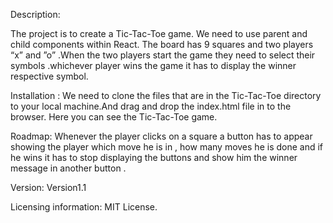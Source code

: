 Description:

The project is to create a Tic-Tac-Toe game. We need to use parent and child components within React. The board has 9 squares and  two players “x” and ”o” .When the two  players start the game they need to select their symbols .whichever player wins the game it has to display the winner  respective symbol.

Installation :
We need to clone the files that are in the Tic-Tac-Toe directory to  your local machine.And drag and drop  the index.html file in to the browser. Here you can see the Tic-Tac-Toe game.

Roadmap: 
Whenever the player clicks on a square a button has to  appear showing the player which move he is in , how many moves he is done and if he wins it has to stop displaying the buttons and show  him the winner message in another button .

Version:
Version1.1

Licensing information:
MIT License.